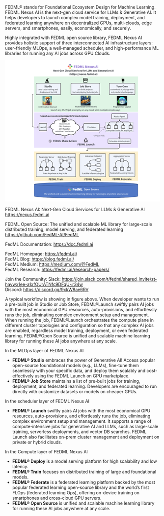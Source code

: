 

FEDML® stands for Foundational Ecosystem Design for Machine Learning. FEDML Nexus AI is the next-gen cloud service for LLMs & Generative AI. It helps developers to launch complex model training, deployment, and federated learning anywhere on decentralized GPUs, multi-clouds, edge servers, and smartphones, easily, economically, and securely.

Highly integrated with FEDML open source library, FEDML Nexus AI provides holistic support of three interconnected AI infrastructure layers: user-friendly MLOps, a well-managed scheduler, and high-performance ML libraries for running any AI jobs across GPU Clouds.

![fedml-nexus-ai-overview.png](./fedml-nexus-ai-overview.png)

FEDML Nexus AI: Next-Gen Cloud Services for LLMs & Generative AI \
https://nexus.fedml.ai

FEDML Open Source: The unified and scalable ML library for large-scale distributed training, model serving, and federated learning \
https://github.com/FedML-AI/FedML

FedML Documentation: https://doc.fedml.ai

FedML Homepage: https://fedml.ai/ \
FedML Blog: https://blog.fedml.ai/ \
FedML Medium: https://medium.com/@FedML \
FedML Research: https://fedml.ai/research-papers/

Join the Community:
Slack: https://join.slack.com/t/fedml/shared_invite/zt-havwx1ee-a1xfOUrATNfc9DFqU~r34w \
Discord: https://discord.gg/9xkW8ae6RV



A typical workflow is showing in figure above. When developer wants to run a pre-built job in Studio or Job Store, FEDML®Launch swiftly pairs AI jobs with the most economical GPU resources, auto-provisions, and effortlessly runs the job, eliminating complex environment setup and management. When running the job, FEDML®Launch orchestrates the compute plane in different cluster topologies and configuration so that any complex AI jobs are enabled, regardless model training, deployment, or even federated learning. FEDML®Open Source is unified and scalable machine learning library for running these AI jobs anywhere at any scale. 

In the MLOps layer of FEDML Nexus AI
- **FEDML® Studio** embraces the power of Generative AI! Access popular open-source foundational models (e.g., LLMs), fine-tune them seamlessly with your specific data, and deploy them scalably and cost-effectively using the FEDML Launch on GPU marketplace.
- **FEDML® Job Store** maintains a list of pre-built jobs for training, deployment, and federated learning. Developers are encouraged to run directly with customize datasets or models on cheaper GPUs.

In the scheduler layer of FEDML Nexus AI
- **FEDML® Launch** swiftly pairs AI jobs with the most economical GPU resources, auto-provisions, and effortlessly runs the job, eliminating complex environment setup and management. It supports a range of compute-intensive jobs for generative AI and LLMs, such as large-scale training, serverless deployments, and vector DB searches. FEDML Launch also facilitates on-prem cluster management and deployment on private or hybrid clouds.

In the Compute layer of FEDML Nexus AI
- **FEDML® Deploy** is a model serving platform for high scalability and low latency.
- **FEDML® Train** focuses on distributed training of large and foundational models.
- **FEDML® Federate** is a federated learning platform backed by the most popular federated learning open-source library and the world’s first FLOps (federated learning Ops), offering on-device training on smartphones and cross-cloud GPU servers.
- **FEDML® Open Source** is unified and scalable machine learning library for running these AI jobs anywhere at any scale.


